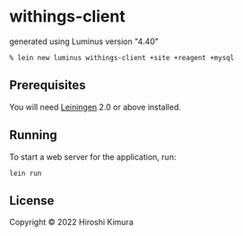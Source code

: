 # withings-client

generated using Luminus version "4.40"

    % lein new luminus withings-client +site +reagent +mysql

## Prerequisites

You will need [Leiningen][1] 2.0 or above installed.

[1]: https://github.com/technomancy/leiningen

## Running

To start a web server for the application, run:

    lein run 

## License

Copyright © 2022 Hiroshi Kimura
